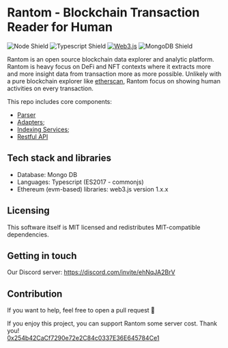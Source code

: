 # Rantom - Blockchain Transaction Reader for Human

![Node Shield](https://img.shields.io/badge/Node-%5E18.0.0-339933?style=flat-square&logo=Node.js)
![Typescript Shield](https://img.shields.io/badge/Typescript-%5E4.6.3-3178C6?style=flat-square&logo=TypeScript)
[![Web3.js](https://img.shields.io/badge/web3.js-%5E1.10.1-F16822?style=flat-square&logo=web3.js)](https://web3js.readthedocs.io/en/v1.10.0/)
![MongoDB Shield](https://img.shields.io/badge/MongoDB-bionic-47A248?style=flat-square&logo=mongodb)

Rantom is an open source blockchain data explorer and analytic platform. Rantom is heavy focus on DeFi and NFT contexts where it extracts more and more insight data from transaction more as more possible.
Unlikely with a pure blockchain explorer like [etherscan](https://etherscan.io), Rantom focus on showing human activities on every transaction.

This repo includes core components:

- [Parser](./modules/parser/readme.md)
- [Adapters](./modules/adapters/readme.md);
- [Indexing Services](./modules/indexing/readme.md);
- [Restful API](./modules/api/readme.md)

## Tech stack and libraries

- Database: Mongo DB
- Languages: Typescript (ES2017 - commonjs)
- Ethereum (evm-based) libraries: web3.js version 1.x.x

## Licensing

This software itself is MIT licensed and redistributes MIT-compatible dependencies.

## Getting in touch

Our Discord server: https://discord.com/invite/ehNqJA2BrV

## Contribution

If you want to help, feel free to open a pull request 🙌

If you enjoy this project, you can support Rantom some server cost. Thank you!  
[0x254b42CaCf7290e72e2C84c0337E36E645784Ce1](https://etherscan.io/address/0x254b42CaCf7290e72e2C84c0337E36E645784Ce1)
